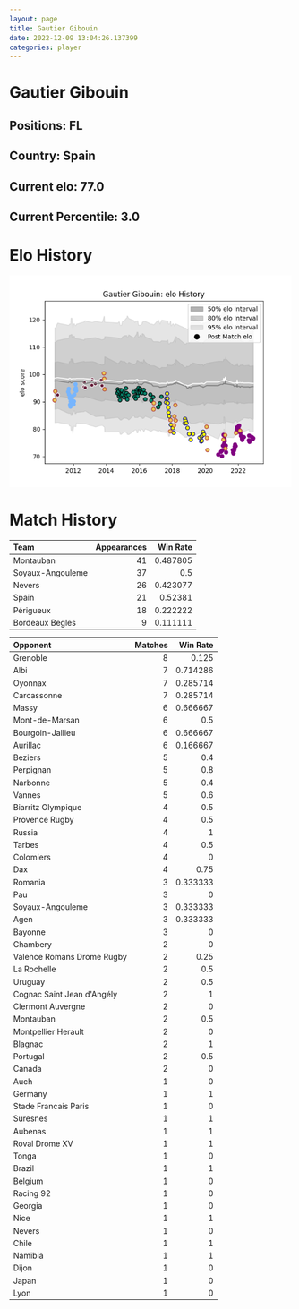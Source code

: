 ```yaml
---  
layout: page  
title: Gautier Gibouin  
date: 2022-12-09 13:04:26.137399  
categories: player  
---
```

# Gautier Gibouin

## Positions: FL

## Country: Spain

## Current elo: 77.0

## Current Percentile: 3.0

# Elo History


![elo history](history_GautierGibouin.png)
# Match History


| Team             |   Appearances |   Win Rate |
|:-----------------|--------------:|-----------:|
| Montauban        |            41 |   0.487805 |
| Soyaux-Angouleme |            37 |   0.5      |
| Nevers           |            26 |   0.423077 |
| Spain            |            21 |   0.52381  |
| Périgueux        |            18 |   0.222222 |
| Bordeaux Begles  |             9 |   0.111111 |

| Opponent                   |   Matches |   Win Rate |
|:---------------------------|----------:|-----------:|
| Grenoble                   |         8 |   0.125    |
| Albi                       |         7 |   0.714286 |
| Oyonnax                    |         7 |   0.285714 |
| Carcassonne                |         7 |   0.285714 |
| Massy                      |         6 |   0.666667 |
| Mont-de-Marsan             |         6 |   0.5      |
| Bourgoin-Jallieu           |         6 |   0.666667 |
| Aurillac                   |         6 |   0.166667 |
| Beziers                    |         5 |   0.4      |
| Perpignan                  |         5 |   0.8      |
| Narbonne                   |         5 |   0.4      |
| Vannes                     |         5 |   0.6      |
| Biarritz Olympique         |         4 |   0.5      |
| Provence Rugby             |         4 |   0.5      |
| Russia                     |         4 |   1        |
| Tarbes                     |         4 |   0.5      |
| Colomiers                  |         4 |   0        |
| Dax                        |         4 |   0.75     |
| Romania                    |         3 |   0.333333 |
| Pau                        |         3 |   0        |
| Soyaux-Angouleme           |         3 |   0.333333 |
| Agen                       |         3 |   0.333333 |
| Bayonne                    |         3 |   0        |
| Chambery                   |         2 |   0        |
| Valence Romans Drome Rugby |         2 |   0.25     |
| La Rochelle                |         2 |   0.5      |
| Uruguay                    |         2 |   0.5      |
| Cognac Saint Jean d'Angély |         2 |   1        |
| Clermont Auvergne          |         2 |   0        |
| Montauban                  |         2 |   0.5      |
| Montpellier Herault        |         2 |   0        |
| Blagnac                    |         2 |   1        |
| Portugal                   |         2 |   0.5      |
| Canada                     |         2 |   0        |
| Auch                       |         1 |   0        |
| Germany                    |         1 |   1        |
| Stade Francais Paris       |         1 |   0        |
| Suresnes                   |         1 |   1        |
| Aubenas                    |         1 |   1        |
| Roval Drome XV             |         1 |   1        |
| Tonga                      |         1 |   0        |
| Brazil                     |         1 |   1        |
| Belgium                    |         1 |   0        |
| Racing 92                  |         1 |   0        |
| Georgia                    |         1 |   0        |
| Nice                       |         1 |   1        |
| Nevers                     |         1 |   0        |
| Chile                      |         1 |   1        |
| Namibia                    |         1 |   1        |
| Dijon                      |         1 |   0        |
| Japan                      |         1 |   0        |
| Lyon                       |         1 |   0        |